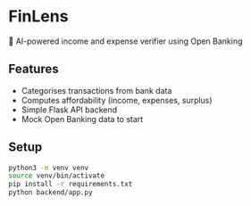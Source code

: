# FinLens

🔎 AI-powered income and expense verifier using Open Banking

## Features
- Categorises transactions from bank data
- Computes affordability (income, expenses, surplus)
- Simple Flask API backend
- Mock Open Banking data to start

## Setup
```bash
python3 -m venv venv
source venv/bin/activate
pip install -r requirements.txt
python backend/app.py
